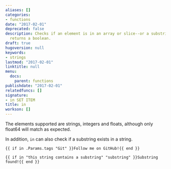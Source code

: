 ```yaml
---
aliases: []
categories:
- functions
date: "2017-02-01"
deprecated: false
description: Checks if an element is in an array or slice--or a substring in a string---and
  returns a boolean.
draft: true
hugoversion: null
keywords:
- strings
lastmod: "2017-02-01"
linktitle: null
menu:
  docs:
    parent: functions
publishdate: "2017-02-01"
relatedfuncs: []
signature:
- in SET ITEM
title: in
workson: []
---
```


The elements supported are strings, integers and floats, although only float64 will match as expected.

In addition, `in` can also check if a substring exists in a string.

```
{{ if in .Params.tags "Git" }}Follow me on GitHub!{{ end }}
```


```
{{ if in "this string contains a substring" "substring" }}Substring found!{{ end }}
```
